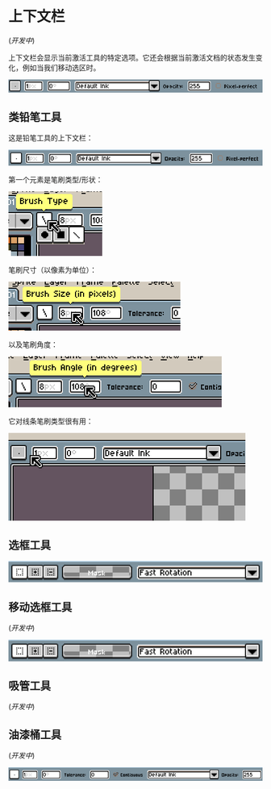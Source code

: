 # 上下文栏

(*开发中*)

上下文栏会显示当前激活工具的特定选项。它还会根据当前激活文档的状态发生变化，例如当我们移动选区时。

![上下文栏](context-bar/contextbar.png)

## 类铅笔工具

这是铅笔工具的上下文栏：

![铅笔工具的上下文栏](context-bar/pencil.png)

第一个元素是笔刷类型/形状：

![笔刷类型](context-bar/brushtype.png)

笔刷尺寸（以像素为单位）：

![笔刷尺寸](context-bar/brushsize.png)

以及笔刷角度：

![笔刷角度](context-bar/brushangle.png)

它对线条笔刷类型很有用：

![选择笔刷角度](context-bar/brushangle-change.gif)

## 选框工具

![选框工具](context-bar/selection.png)

## 移动选框工具

(*开发中*)

![移动选框工具](context-bar/selection.png)

## 吸管工具

(*开发中*)

## 油漆桶工具

(*开发中*)

![油漆桶](context-bar/paintbucket.png)
